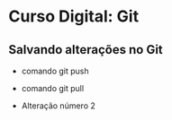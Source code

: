 # Curso Digital: Git

## Salvando alterações no Git

* comando git push
* comando git pull

* Alteração número 2